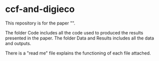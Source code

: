 # ccf-and-digieco
This repository is for the paper "".

The folder Code includes all the code used to produced the results presented in the paper. The folder Data and Results includes all the data and outputs.

There is a "read me" file  explains the functioning of each file attached.
